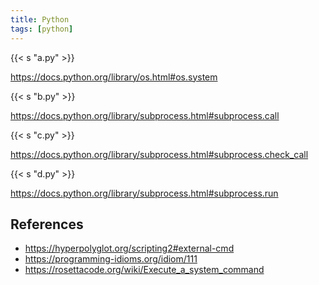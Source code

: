 ```yaml
---
title: Python
tags: [python]
---
```


{{< s "a.py" >}}

<https://docs.python.org/library/os.html#os.system>

{{< s "b.py" >}}

<https://docs.python.org/library/subprocess.html#subprocess.call>

{{< s "c.py" >}}

<https://docs.python.org/library/subprocess.html#subprocess.check_call>

{{< s "d.py" >}}

<https://docs.python.org/library/subprocess.html#subprocess.run>

## References

- <https://hyperpolyglot.org/scripting2#external-cmd>
- <https://programming-idioms.org/idiom/111>
- <https://rosettacode.org/wiki/Execute_a_system_command>
